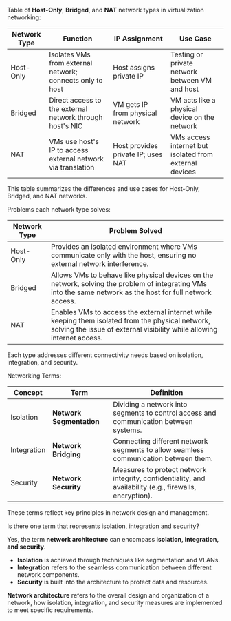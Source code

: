 Table of **Host-Only**, **Bridged**, and **NAT** network types in virtualization networking:

| Network Type | Function                                                 | IP Assignment                 | Use Case                                         |
|--------------|-----------------------------------------------------------|-------------------------------|-------------------------------------------------|
| Host-Only    | Isolates VMs from external network; connects only to host | Host assigns private IP        | Testing or private network between VM and host  |
| Bridged      | Direct access to the external network through host's NIC  | VM gets IP from physical network | VM acts like a physical device on the network    |
| NAT          | VMs use host's IP to access external network via translation | Host provides private IP; uses NAT | VMs access internet but isolated from external devices |

This table summarizes the differences and use cases for Host-Only, Bridged, and NAT networks.

Problems each network type solves:

| Network Type | Problem Solved                                                                 |
|--------------|--------------------------------------------------------------------------------|
| Host-Only    | Provides an isolated environment where VMs communicate only with the host, ensuring no external network interference. |
| Bridged      | Allows VMs to behave like physical devices on the network, solving the problem of integrating VMs into the same network as the host for full network access. |
| NAT          | Enables VMs to access the external internet while keeping them isolated from the physical network, solving the issue of external visibility while allowing internet access. |

Each type addresses different connectivity needs based on isolation, integration, and security.

Networking Terms:

| Concept      | Term                          | Definition                                                                                  |
|--------------|-------------------------------|----------------------------------------------------------------------------------------------|
| Isolation    | **Network Segmentation**       | Dividing a network into segments to control access and communication between systems.         |
| Integration  | **Network Bridging**           | Connecting different network segments to allow seamless communication between them.           |
| Security     | **Network Security**           | Measures to protect network integrity, confidentiality, and availability (e.g., firewalls, encryption). |

These terms reflect key principles in network design and management.

Is there one term that represents isolation, integration and security?

Yes, the term **network architecture** can encompass **isolation, integration, and security**. 

- **Isolation** is achieved through techniques like segmentation and VLANs.
- **Integration** refers to the seamless communication between different network components.
- **Security** is built into the architecture to protect data and resources.

**Network architecture** refers to the overall design and organization of a network,  how isolation, integration, and security measures are implemented to meet specific requirements.

